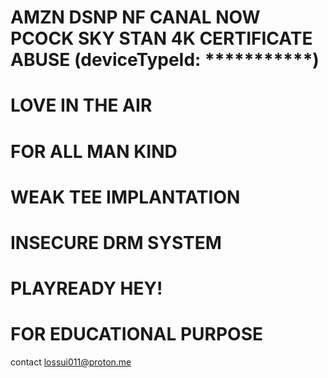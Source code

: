 # AMZN DSNP NF CANAL NOW PCOCK SKY STAN 4K CERTIFICATE ABUSE (deviceTypeId: ***********)
# LOVE IN THE AIR
# FOR ALL MAN KIND
# WEAK TEE IMPLANTATION
# INSECURE DRM SYSTEM
# PLAYREADY HEY!
# FOR EDUCATIONAL PURPOSE
contact lossui011@proton.me
